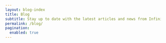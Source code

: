 ```yaml
---
layout: blog-index
title: Blog
subtitle: Stay up to date with the latest articles and news from Infinispan.
permalink: /blog/
pagination: 
  enabled: true
---
```

